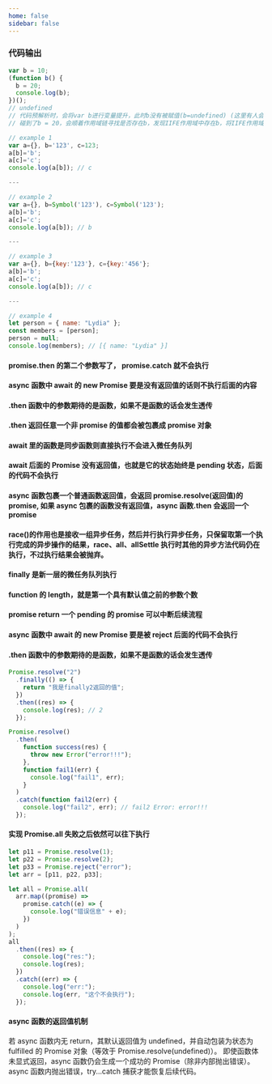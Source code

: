 ```yaml
---
home: false
sidebar: false
---
```


### 代码输出

```javascript
var b = 10;
(function b() {
  b = 20;
  console.log(b);
})();
// undefined
// 代码预解析时，会将var b进行变量提升，此时b没有被赋值(b=undefined) (这里有人会说这里明明有个函数表达式呀，为什么没有进入变量提升，因为IIFE自带有词法作用域(我们常理解得作用域))
// 碰到了b = 20，会顺着作用域链寻找是否存在b，发现IIFE作用域中存在b，将IIFE作用域中的b赋值为20(b=20)(因为函数表达式特性，标识符无法被修改，所以这里执行失败)
```

```javascript
// example 1
var a={}, b='123', c=123;
a[b]='b';
a[c]='c';
console.log(a[b]); // c

---

// example 2
var a={}, b=Symbol('123'), c=Symbol('123');
a[b]='b';
a[c]='c';
console.log(a[b]); // b

---

// example 3
var a={}, b={key:'123'}, c={key:'456'};
a[b]='b';
a[c]='c';
console.log(a[b]); // c

---

// example 4
let person = { name: "Lydia" };
const members = [person];
person = null;
console.log(members); // [{ name: "Lydia" }]

```

#### promise.then 的第二个参数写了， promise.catch 就不会执行

#### async 函数中 await 的 new Promise 要是没有返回值的话则不执行后面的内容

#### .then 函数中的参数期待的是函数，如果不是函数的话会发生透传

#### .then 返回任意一个非 promise 的值都会被包裹成 promise 对象

#### await 里的函数是同步函数则直接执行不会进入微任务队列

#### await 后面的 Promise 没有返回值，也就是它的状态始终是 pending 状态，后面的代码不会执行

#### async 函数包裹一个普通函数返回值，会返回 promise.resolve(返回值)的 promise, 如果 async 包裹的函数没有返回值，async 函数.then 会返回一个 promise

#### race()的作用也是接收一组异步任务，然后并行执行异步任务，只保留取第一个执行完成的异步操作的结果，race、all、allSettle 执行时其他的异步方法代码仍在执行，不过执行结果会被抛弃。

#### finally 是新一层的微任务队列执行

#### function 的 length，就是第一个具有默认值之前的参数个数

#### promise return 一个 pending 的 promise 可以中断后续流程

#### async 函数中 await 的 new Promise 要是被 reject 后面的代码不会执行

#### .then 函数中的参数期待的是函数，如果不是函数的话会发生透传

```javascript
Promise.resolve("2")
  .finally(() => {
    return "我是finally2返回的值";
  })
  .then((res) => {
    console.log(res); // 2
  });

Promise.resolve()
  .then(
    function success(res) {
      throw new Error("error!!!");
    },
    function fail1(err) {
      console.log("fail1", err);
    }
  )
  .catch(function fail2(err) {
    console.log("fail2", err); // fail2 Error: error!!!
  });
```

#### 实现 Promise.all 失败之后依然可以往下执行

```javascript
let p11 = Promise.resolve(1);
let p22 = Promise.resolve(2);
let p33 = Promise.reject("error");
let arr = [p11, p22, p33];

let all = Promise.all(
  arr.map((promise) =>
    promise.catch((e) => {
      console.log("错误信息" + e);
    })
  )
);
all
  .then((res) => {
    console.log("res:");
    console.log(res);
  })
  .catch((err) => {
    console.log("err:");
    console.log(err, "这个不会执行");
  });
```

#### async 函数的返回值机制 ‌

若 async 函数内无 return，其默认返回值为 undefined，并自动包装为状态为 fulfilled 的 Promise 对象（等效于 Promise.resolve(undefined)）。
即使函数体未显式返回，async 函数仍会生成一个成功的 Promise（除非内部抛出错误）。 async 函数内抛出错误，try...catch 捕获才能恢复后续代码。
